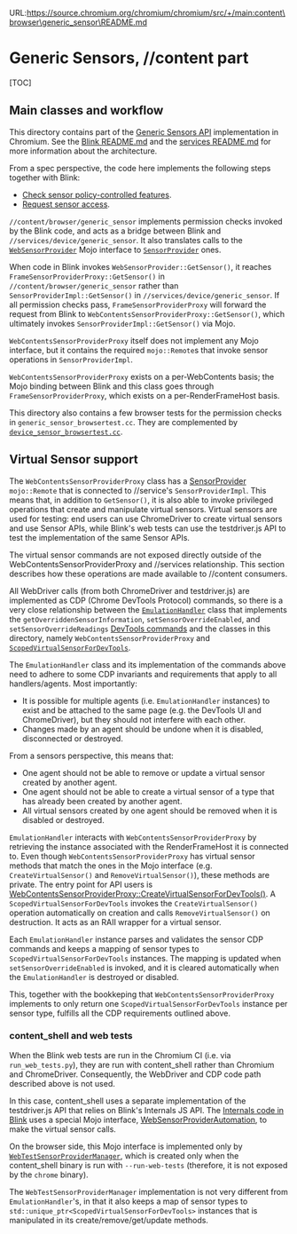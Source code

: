 URL:https://source.chromium.org/chromium/chromium/src/+/main:content\browser\generic_sensor\README.md
# Generic Sensors, //content part

[TOC]

## Main classes and workflow

This directory contains part of the [Generic Sensors API](https://w3c.github.io/sensors) implementation in Chromium. See the [Blink README.md](/third_party/blink/renderer/modules/sensor/README.md) and the [services README.md](/services/device/generic_sensor/README.md) for more information about the architecture.

From a spec perspective, the code here implements the following steps together with Blink:

* [Check sensor policy-controlled features](https://w3c.github.io/sensors/#check-sensor-policy-controlled-features).
* [Request sensor access](https://w3c.github.io/sensors/#request-sensor-access).

`//content/browser/generic_sensor` implements permission checks invoked by the Blink code, and acts as a bridge between Blink and `//services/device/generic_sensor`. It also translates calls to the [`WebSensorProvider`](/third_party/blink/public/mojom/sensor/web_sensor_provider.mojom) Mojo interface to [`SensorProvider`](/services/device/public/mojom/sensor_provider.mojom) ones.

When code in Blink invokes `WebSensorProvider::GetSensor()`, it reaches `FrameSensorProviderProxy::GetSensor()` in `//content/browser/generic_sensor` rather than `SensorProviderImpl::GetSensor()` in `//services/device/generic_sensor`. If all permission checks pass, `FrameSensorProviderProxy` will forward the request from Blink to `WebContentsSensorProviderProxy::GetSensor()`, which ultimately invokes `SensorProviderImpl::GetSensor()` via Mojo.

`WebContentsSensorProviderProxy` itself does not implement any Mojo interface, but it contains the required `mojo::Remote`s that invoke sensor operations in `SensorProviderImpl`.

`WebContentsSensorProviderProxy` exists on a per-WebContents basis; the Mojo binding between Blink and this class goes through `FrameSensorProviderProxy`, which exists on a per-RenderFrameHost basis.

This directory also contains a few browser tests for the permission checks in `generic_sensor_browsertest.cc`. They are complemented by [`device_sensor_browsertest.cc`](/content/browser/device_sensors/device_sensor_browsertest.cc).

## Virtual Sensor support

The `WebContentsSensorProviderProxy` class has a [SensorProvider](/services/device/public/mojom/sensor_provider.mojom) `mojo::Remote` that is connected to //service's `SensorProviderImpl`. This means that, in addition to `GetSensor()`, it is also able to invoke privileged operations that create and manipulate virtual sensors. Virtual sensors are used for testing: end users can use ChromeDriver to create virtual sensors and use Sensor APIs, while Blink's web tests can use the testdriver.js API to test the implementation of the same Sensor APIs.

The virtual sensor commands are not exposed directly outside of the WebContentsSensorProviderProxy and //services relationship. This section describes how these operations are made available to //content consumers.

All WebDriver calls (from both ChromeDriver and testdriver.js) are implemented as CDP (Chrome DevTools Protocol) commands, so there is a very close relationship between the [`EmulationHandler`](/content/browser/devtools/protocol/emulation_handler.h) class that implements the `getOverriddenSensorInformation`, `setSensorOverrideEnabled`, and `setSensorOverrideReadings` [DevTools commands](/third_party/blink/public/devtools_protocol/browser_protocol.pdl) and the classes in this directory, namely `WebContentsSensorProviderProxy` and [`ScopedVirtualSensorForDevTools`](https://source.chromium.org/chromium/chromium/src/+/main:content/browser/generic_sensor/web_contents_sensor_provider_proxy.h?q=symbol:%5Cbcontent::ScopedVirtualSensorForDevTools%5Cb).

The `EmulationHandler` class and its implementation of the commands above need to adhere to some CDP invariants and requirements that apply to all handlers/agents. Most importantly:

- It is possible for multiple agents (i.e. `EmulationHandler` instances) to exist and be attached to the same page (e.g. the DevTools UI and ChromeDriver), but they should not interfere with each other.
- Changes made by an agent should be undone when it is disabled, disconnected or destroyed.

From a sensors perspective, this means that:

- One agent should not be able to remove or update a virtual sensor created by another agent.
- One agent should not be able to create a virtual sensor of a type that has already been created by another agent.
- All virtual sensors created by one agent should be removed when it is disabled or destroyed.

`EmulationHandler` interacts with `WebContentsSensorProviderProxy` by retrieving the instance associated with the RenderFrameHost it is connected to. Even though `WebContentsSensorProviderProxy` has virtual sensor methods that match the ones in the Mojo interface (e.g. `CreateVirtualSensor()` and `RemoveVirtualSensor()`), these methods are private. The entry point for API users is [WebContentsSensorProviderProxy::CreateVirtualSensorForDevTools()](https://source.chromium.org/chromium/chromium/src/+/main:content/browser/generic_sensor/web_contents_sensor_provider_proxy.h?q=symbol%3A%5Cbcontent%3A%3AWebContentsSensorProviderProxy%3A%3ACreateVirtualSensorForDevTools%5Cb%20case%3Ayes). A `ScopedVirtualSensorForDevTools` invokes the `CreateVirtualSensor()` operation automatically on creation and calls `RemoveVirtualSensor()` on destruction. It acts as an RAII wrapper for a virtual sensor.

Each `EmulationHandler` instance parses and validates the sensor CDP commands and keeps a mapping of sensor types to `ScopedVirtualSensorForDevTools` instances. The mapping is updated when `setSensorOverrideEnabled` is invoked, and it is cleared automatically when the `EmulationHandler` is destroyed or disabled.

This, together with the bookkeping that `WebContentsSensorProviderProxy` implements to only return one `ScopedVirtualSensorForDevTools` instance per sensor type, fulfills all the CDP requirements outlined above.

### content_shell and web tests

When the Blink web tests are run in the Chromium CI (i.e. via `run_web_tests.py`), they are run with content_shell rather than Chromium and ChromeDriver. Consequently, the WebDriver and CDP code path described above is not used.

In this case, content_shell uses a separate implementation of the testdriver.js API that relies on Blink's Internals JS API. The [Internals code in Blink](/third_party/blink/renderer/modules/sensor/testing/internals_sensor.h) uses a special Mojo interface, [WebSensorProviderAutomation](/third_party/blink/public/mojom/sensor/web_sensor_provider_automation.mojom), to make the virtual sensor calls.

On the browser side, this Mojo interface is implemented only by [`WebTestSensorProviderManager`](/content/web_test/browser/web_test_sensor_provider_manager.h), which is created only when the content_shell binary is run with `--run-web-tests` (therefore, it is not exposed by the `chrome` binary).

The `WebTestSensorProviderManager` implementation is not very different from `EmulationHandler`'s, in that it also keeps a map of sensor types to `std::unique_ptr<ScopedVirtualSensorForDevTools>` instances that is manipulated in its create/remove/get/update methods.
